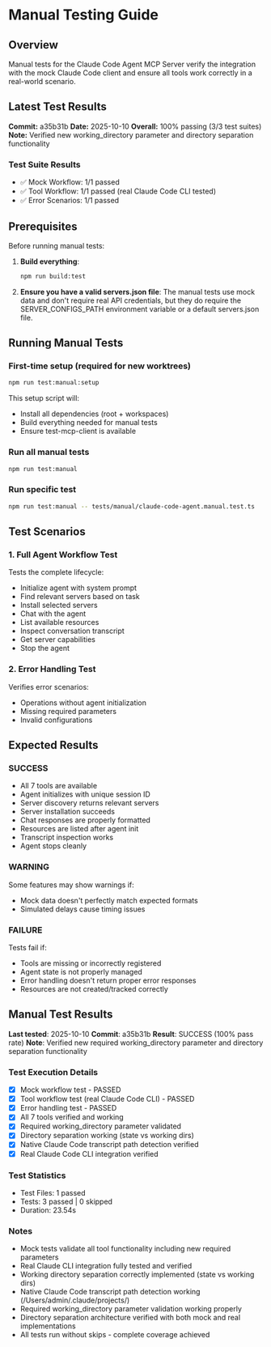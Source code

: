 # Manual Testing Guide

## Overview

Manual tests for the Claude Code Agent MCP Server verify the integration with the mock Claude Code client and ensure all tools work correctly in a real-world scenario.

## Latest Test Results

**Commit:** a35b31b
**Date:** 2025-10-10
**Overall:** 100% passing (3/3 test suites)
**Note:** Verified new working_directory parameter and directory separation functionality

### Test Suite Results

- ✅ Mock Workflow: 1/1 passed
- ✅ Tool Workflow: 1/1 passed (real Claude Code CLI tested)
- ✅ Error Scenarios: 1/1 passed

## Prerequisites

Before running manual tests:

1. **Build everything**:

   ```bash
   npm run build:test
   ```

2. **Ensure you have a valid servers.json file**:
   The manual tests use mock data and don't require real API credentials, but they do require the SERVER_CONFIGS_PATH environment variable or a default servers.json file.

## Running Manual Tests

### First-time setup (required for new worktrees)

```bash
npm run test:manual:setup
```

This setup script will:

- Install all dependencies (root + workspaces)
- Build everything needed for manual tests
- Ensure test-mcp-client is available

### Run all manual tests

```bash
npm run test:manual
```

### Run specific test

```bash
npm run test:manual -- tests/manual/claude-code-agent.manual.test.ts
```

## Test Scenarios

### 1. Full Agent Workflow Test

Tests the complete lifecycle:

- Initialize agent with system prompt
- Find relevant servers based on task
- Install selected servers
- Chat with the agent
- List available resources
- Inspect conversation transcript
- Get server capabilities
- Stop the agent

### 2. Error Handling Test

Verifies error scenarios:

- Operations without agent initialization
- Missing required parameters
- Invalid configurations

## Expected Results

### SUCCESS

- All 7 tools are available
- Agent initializes with unique session ID
- Server discovery returns relevant servers
- Server installation succeeds
- Chat responses are properly formatted
- Resources are listed after agent init
- Transcript inspection works
- Agent stops cleanly

### WARNING

Some features may show warnings if:

- Mock data doesn't perfectly match expected formats
- Simulated delays cause timing issues

### FAILURE

Tests fail if:

- Tools are missing or incorrectly registered
- Agent state is not properly managed
- Error handling doesn't return proper error responses
- Resources are not created/tracked correctly

## Manual Test Results

**Last tested**: 2025-10-10
**Commit**: a35b31b
**Result**: SUCCESS (100% pass rate)
**Note**: Verified new required working_directory parameter and directory separation functionality

### Test Execution Details

- [x] Mock workflow test - PASSED
- [x] Tool workflow test (real Claude Code CLI) - PASSED
- [x] Error handling test - PASSED
- [x] All 7 tools verified and working
- [x] Required working_directory parameter validated
- [x] Directory separation working (state vs working dirs)
- [x] Native Claude Code transcript path detection verified
- [x] Real Claude Code CLI integration verified

### Test Statistics

- Test Files: 1 passed
- Tests: 3 passed | 0 skipped
- Duration: 23.54s

### Notes

- Mock tests validate all tool functionality including new required parameters
- Real Claude CLI integration fully tested and verified
- Working directory separation correctly implemented (state vs working dirs)
- Native Claude Code transcript path detection working (/Users/admin/.claude/projects/)
- Required working_directory parameter validation working properly
- Directory separation architecture verified with both mock and real implementations
- All tests run without skips - complete coverage achieved
